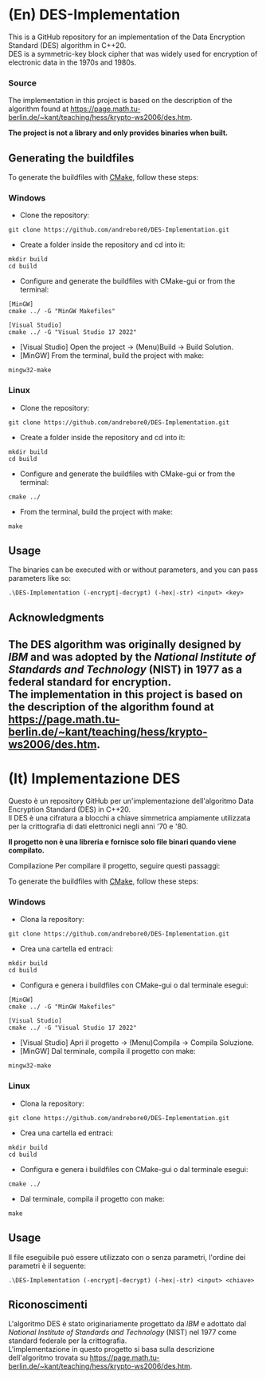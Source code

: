 # (En) DES-Implementation

This is a GitHub repository for an implementation of the Data Encryption Standard (DES) algorithm in C++20.\
DES is a symmetric-key block cipher that was widely used for encryption of electronic data in the 1970s and 1980s.

### Source
The implementation in this project is based on the description of the algorithm found at https://page.math.tu-berlin.de/~kant/teaching/hess/krypto-ws2006/des.htm.

**The project is not a library and only provides binaries when built.**

## Generating the buildfiles

To generate the buildfiles with [CMake](https://cmake.org), follow these steps:

### Windows
* Clone the repository:
```
git clone https://github.com/andrebore0/DES-Implementation.git
```
* Create a folder inside the repository and cd into it:
```
mkdir build
cd build
```
* Configure and generate the buildfiles with CMake-gui or from the terminal:
```
[MinGW]
cmake ../ -G "MinGW Makefiles"

[Visual Studio]
cmake ../ -G "Visual Studio 17 2022"
```
* \[Visual Studio\] Open the project -> (Menu)Build -> Build Solution.
* \[MinGW\] From the terminal, build the project with make:
```
mingw32-make
```

### Linux
* Clone the repository:
```
git clone https://github.com/andrebore0/DES-Implementation.git
```
* Create a folder inside the repository and cd into it:
```
mkdir build
cd build
```
* Configure and generate the buildfiles with CMake-gui or from the terminal:
```
cmake ../
```
* From the terminal, build the project with make:
```
make
```

## Usage
The binaries can be executed with or without parameters, and you can pass parameters like so:
```
.\DES-Implementation (-encrypt|-decrypt) (-hex|-str) <input> <key>
```

## Acknowledgments
The DES algorithm was originally designed by *IBM* and was adopted by the *National Institute of Standards and Technology* (NIST) in 1977 as a federal standard for encryption.\
The implementation in this project is based on the description of the algorithm found at https://page.math.tu-berlin.de/~kant/teaching/hess/krypto-ws2006/des.htm.
---
# (It) Implementazione DES
Questo è un repository GitHub per un'implementazione dell'algoritmo Data Encryption Standard (DES) in C++20.\
Il DES è una cifratura a blocchi a chiave simmetrica ampiamente utilizzata per la crittografia di dati elettronici negli anni '70 e '80.

**Il progetto non è una libreria e fornisce solo file binari quando viene compilato.**

Compilazione
Per compilare il progetto, seguire questi passaggi:

To generate the buildfiles with [CMake](https://cmake.org), follow these steps:

### Windows
* Clona la repository:
```
git clone https://github.com/andrebore0/DES-Implementation.git
```
* Crea una cartella ed entraci:
```
mkdir build
cd build
```
* Configura e genera i buildfiles con CMake-gui o dal terminale esegui:
```
[MinGW]
cmake ../ -G "MinGW Makefiles"

[Visual Studio]
cmake ../ -G "Visual Studio 17 2022"
```
* \[Visual Studio\] Apri il progetto -> (Menu)Compila -> Compila Soluzione.
* \[MinGW\] Dal terminale, compila il progetto con make:
```
mingw32-make
```

### Linux
* Clona la repository:
```
git clone https://github.com/andrebore0/DES-Implementation.git
```
* Crea una cartella ed entraci:
```
mkdir build
cd build
```
* Configura e genera i buildfiles con CMake-gui o dal terminale esegui:
```
cmake ../
```
* Dal terminale, compila il progetto con make:
```
make
```

## Usage
Il file eseguibile può essere utilizzato con o senza parametri, l'ordine dei parametri è il seguente:
```
.\DES-Implementation (-encrypt|-decrypt) (-hex|-str) <input> <chiave>
```

## Riconoscimenti
L'algoritmo DES è stato originariamente progettato da *IBM* e adottato dal *National Institute of Standards and Technology* (NIST) nel 1977 come standard federale per la crittografia.\
L'implementazione in questo progetto si basa sulla descrizione dell'algoritmo trovata su https://page.math.tu-berlin.de/~kant/teaching/hess/krypto-ws2006/des.htm. 

